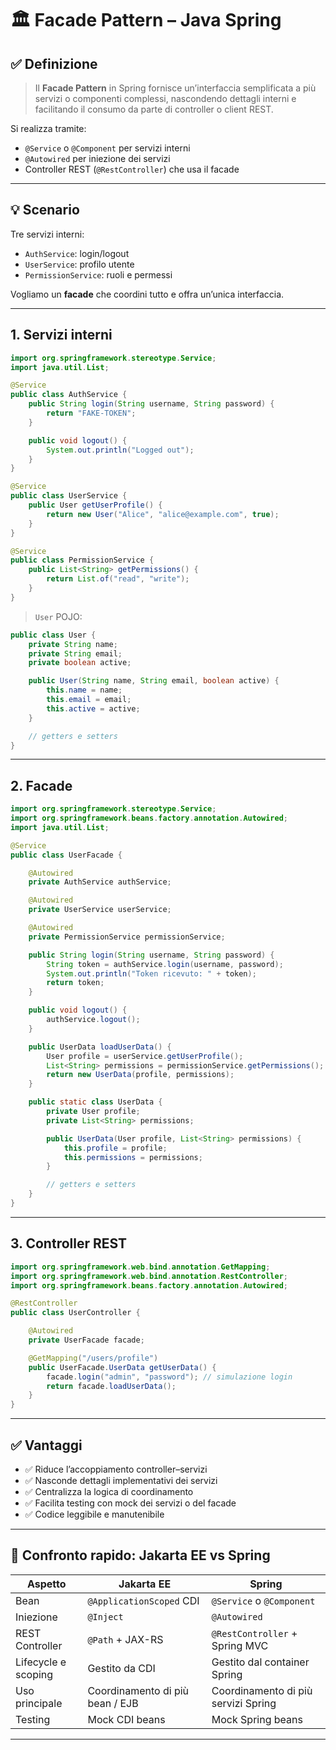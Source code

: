 # 🏛️ **Facade Pattern – Java Spring**

## ✅ Definizione

> Il **Facade Pattern** in Spring fornisce un’interfaccia semplificata a più servizi o componenti complessi, nascondendo dettagli interni e facilitando il consumo da parte di controller o client REST.

Si realizza tramite:

- `@Service` o `@Component` per servizi interni
- `@Autowired` per iniezione dei servizi
- Controller REST (`@RestController`) che usa il facade

---

## 💡 Scenario

Tre servizi interni:

- `AuthService`: login/logout
- `UserService`: profilo utente
- `PermissionService`: ruoli e permessi

Vogliamo un **facade** che coordini tutto e offra un’unica interfaccia.

---

## 1. Servizi interni

```java
import org.springframework.stereotype.Service;
import java.util.List;

@Service
public class AuthService {
    public String login(String username, String password) {
        return "FAKE-TOKEN";
    }

    public void logout() {
        System.out.println("Logged out");
    }
}

@Service
public class UserService {
    public User getUserProfile() {
        return new User("Alice", "alice@example.com", true);
    }
}

@Service
public class PermissionService {
    public List<String> getPermissions() {
        return List.of("read", "write");
    }
}
```

> `User` POJO:

```java
public class User {
    private String name;
    private String email;
    private boolean active;

    public User(String name, String email, boolean active) {
        this.name = name;
        this.email = email;
        this.active = active;
    }

    // getters e setters
}
```

---

## 2. Facade

```java
import org.springframework.stereotype.Service;
import org.springframework.beans.factory.annotation.Autowired;
import java.util.List;

@Service
public class UserFacade {

    @Autowired
    private AuthService authService;

    @Autowired
    private UserService userService;

    @Autowired
    private PermissionService permissionService;

    public String login(String username, String password) {
        String token = authService.login(username, password);
        System.out.println("Token ricevuto: " + token);
        return token;
    }

    public void logout() {
        authService.logout();
    }

    public UserData loadUserData() {
        User profile = userService.getUserProfile();
        List<String> permissions = permissionService.getPermissions();
        return new UserData(profile, permissions);
    }

    public static class UserData {
        private User profile;
        private List<String> permissions;

        public UserData(User profile, List<String> permissions) {
            this.profile = profile;
            this.permissions = permissions;
        }

        // getters e setters
    }
}
```

---

## 3. Controller REST

```java
import org.springframework.web.bind.annotation.GetMapping;
import org.springframework.web.bind.annotation.RestController;
import org.springframework.beans.factory.annotation.Autowired;

@RestController
public class UserController {

    @Autowired
    private UserFacade facade;

    @GetMapping("/users/profile")
    public UserFacade.UserData getUserData() {
        facade.login("admin", "password"); // simulazione login
        return facade.loadUserData();
    }
}
```

---

## ✅ Vantaggi

- ✅ Riduce l’accoppiamento controller–servizi
- ✅ Nasconde dettagli implementativi dei servizi
- ✅ Centralizza la logica di coordinamento
- ✅ Facilita testing con mock dei servizi o del facade
- ✅ Codice leggibile e manutenibile

---

## 🔁 Confronto rapido: Jakarta EE vs Spring

| Aspetto             | Jakarta EE                      | Spring                              |
| ------------------- | ------------------------------- | ----------------------------------- |
| Bean                | `@ApplicationScoped` CDI        | `@Service` o `@Component`           |
| Iniezione           | `@Inject`                       | `@Autowired`                        |
| REST Controller     | `@Path` + JAX-RS                | `@RestController` + Spring MVC      |
| Lifecycle e scoping | Gestito da CDI                  | Gestito dal container Spring        |
| Uso principale      | Coordinamento di più bean / EJB | Coordinamento di più servizi Spring |
| Testing             | Mock CDI beans                  | Mock Spring beans                   |

---

